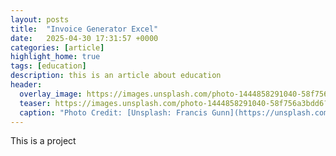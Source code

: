 ```yaml
---
layout: posts
title:  "Invoice Generator Excel"
date:   2025-04-30 17:31:57 +0000
categories: [article]
highlight_home: true
tags: [education]
description: this is an article about education
header:
  overlay_image: https://images.unsplash.com/photo-1444858291040-58f756a3bdd6?q=80&w=1978&auto=format&fit=crop&ixlib=rb-4.0.3&ixid=M3wxMjA3fDB8MHxwaG90by1wYWdlfHx8fGVufDB8fHx8fA%3D%3D
  teaser: https://images.unsplash.com/photo-1444858291040-58f756a3bdd6?q=80&w=1978&auto=format&fit=crop&ixlib=rb-4.0.3&ixid=M3wxMjA3fDB8MHxwaG90by1wYWdlfHx8fGVufDB8fHx8fA%3D%3D
  caption: "Photo Credit: [Unsplash: Francis Gunn](https://unsplash.com/@francesgunn)"
---
```


This is a project
